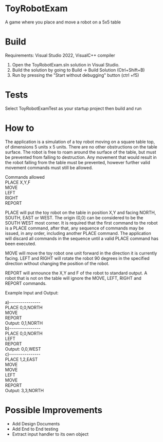 # ToyRobotExam

A game where you place and move a robot on a 5x5 table

# Build
Requirements:  Visual Studio 2022, VisualC++ compiler
1. Open the ToyRobotExam.sln solution in Visual Studio.
2. Build the solution by going to Build -> Build Solution (Ctrl+Shift+B)
3. Run by pressing the "Start without debugging" button (ctrl +f5)

# Tests
Select ToyRobotExamTest as your startup project then build and run

# How to

The application is a simulation of a toy robot moving on a square table top, of dimensions 5 units x 5 units. There are no
other obstructions on the table surface. The robot is free to roam around the surface of the table, but must be prevented
from falling to destruction. Any movement that would result in the robot falling from the table must be prevented,
however further valid movement commands must still be allowed.

Commands allowed <br />
PLACE X,Y,F      <br />
MOVE             <br />
LEFT             <br />
RIGHT            <br />
REPORT           <br />

PLACE will put the toy robot on the table in position X,Y and facing NORTH, SOUTH, EAST or WEST. The origin (0,0)
can be considered to be the SOUTH WEST most corner. It is required that the first command to the robot is a PLACE
command, after that, any sequence of commands may be issued, in any order, including another PLACE command. The
application will discard all commands in the sequence until a valid PLACE command has been executed. 

MOVE will move the toy robot one unit forward in the direction it is currently facing.
LEFT and RIGHT will rotate the robot 90 degrees in the specified direction without changing the position of the
robot. 

REPORT will announce the X,Y and F of the robot to standard output.
A robot that is not on the table will ignore the MOVE, LEFT, RIGHT and REPORT commands. 

Example Input and Output:

a)----------------  <br />
PLACE 0,0,NORTH     <br />
MOVE                <br />
REPORT              <br />
Output: 0,1,NORTH   <br />
b)----------------  <br />
PLACE 0,0,NORTH     <br />
LEFT                <br />
REPORT              <br />
Output: 0,0,WEST    <br />
c)----------------  <br />
PLACE 1,2,EAST      <br />
MOVE                <br />
MOVE                <br />
LEFT                <br />
MOVE                <br />
REPORT              <br />
Output: 3,3,NORTH   <br />

# Possible Improvements
* Add Design Documents
* Add End to End testing
* Extract input handler to its own object
